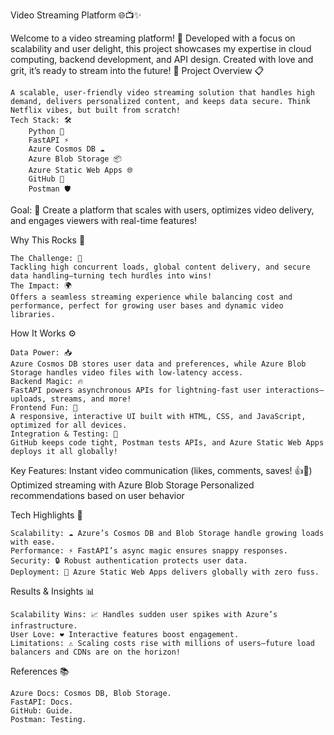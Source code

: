 Video Streaming Platform 🌐📺✨

Welcome to a video streaming platform! 🎉 Developed with a focus on scalability and user delight, this project showcases my expertise in cloud computing, backend development, and API design. Created with love and grit, it’s ready to stream into the future! 🌟
Project Overview 📋

    A scalable, user-friendly video streaming solution that handles high demand, delivers personalized content, and keeps data secure. Think Netflix vibes, but built from scratch!
    Tech Stack: 🛠️
        Python 🐍
        FastAPI ⚡
        Azure Cosmos DB ☁️
        Azure Blob Storage 📦
        Azure Static Web Apps 🌐
        GitHub 🤝
        Postman 🛡️
        
 Goal: 🎯
    Create a platform that scales with users, optimizes video delivery, and engages viewers with real-time features!

Why This Rocks 🌟

    The Challenge: 💪
    Tackling high concurrent loads, global content delivery, and secure data handling—turning tech hurdles into wins!
    The Impact: 🌍
    Offers a seamless streaming experience while balancing cost and performance, perfect for growing user bases and dynamic video libraries.

How It Works ⚙️

    Data Power: 📥
    Azure Cosmos DB stores user data and preferences, while Azure Blob Storage handles video files with low-latency access.
    Backend Magic: 🔥
    FastAPI powers asynchronous APIs for lightning-fast user interactions—uploads, streams, and more!
    Frontend Fun: 🎨
    A responsive, interactive UI built with HTML, CSS, and JavaScript, optimized for all devices.
    Integration & Testing: 🧪
    GitHub keeps code tight, Postman tests APIs, and Azure Static Web Apps deploys it all globally!
    
Key Features: 
        Instant video communication (likes, comments, saves! 👍💬)
        Optimized streaming with Azure Blob Storage
        Personalized recommendations based on user behavior


Tech Highlights 🌟

    Scalability: ☁️ Azure’s Cosmos DB and Blob Storage handle growing loads with ease.
    Performance: ⚡ FastAPI’s async magic ensures snappy responses.
    Security: 🔒 Robust authentication protects user data.
    Deployment: 🚀 Azure Static Web Apps delivers globally with zero fuss.

Results & Insights 📊

    Scalability Wins: 📈 Handles sudden user spikes with Azure’s infrastructure.
    User Love: ❤️ Interactive features boost engagement.
    Limitations: ⚠️ Scaling costs rise with millions of users—future load balancers and CDNs are on the horizon!
    
References 📚

    Azure Docs: Cosmos DB, Blob Storage.
    FastAPI: Docs.
    GitHub: Guide.
    Postman: Testing.
